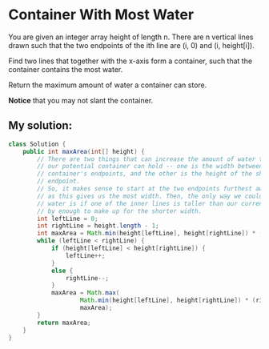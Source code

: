 # Container With Most Water

You are given an integer array height of length n. There are n vertical lines drawn such that the two endpoints of the ith line are (i, 0) and (i, height[i]).

Find two lines that together with the x-axis form a container, such that the container contains the most water.

Return the maximum amount of water a container can store.

**Notice** that you may not slant the container.

## My solution:

```Java
class Solution {
    public int maxArea(int[] height) {
        // There are two things that can increase the amount of water that
        // our potential container can hold -- one is the width between the
        // container's endpoints, and the other is the height of the shortest
        // endpoint.
        // So, it makes sense to start at the two endpoints furthest away from each other,
        // as this gives us the most width. Then, the only way we could possibly hold more
        // water is if one of the inner lines is taller than our current shortest endpoint
        // by enough to make up for the shorter width.
        int leftLine = 0;
        int rightLine = height.length - 1;
        int maxArea = Math.min(height[leftLine], height[rightLine]) * (rightLine - leftLine);
        while (leftLine < rightLine) {
            if (height[leftLine] < height[rightLine]) {
                leftLine++;
            }
            else {
                rightLine--;
            }
            maxArea = Math.max(
                    Math.min(height[leftLine], height[rightLine]) * (rightLine - leftLine),
                    maxArea);
        }
        return maxArea;
    }
}
```
